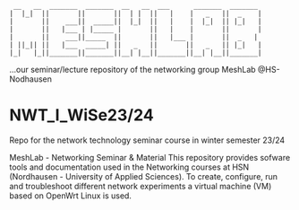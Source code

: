 ```
 __   __  _______  _______  __   __  ___      _______  _______  
|  |_|  ||       ||       ||  | |  ||   |    |   _   ||  _    | 
|       ||    ___||  _____||  |_|  ||   |    |  |_|  || |_|   |
|       ||   |___ | |_____ |       ||   |    |       ||       |
|       ||    ___||_____  ||       ||   |___ |       ||  _   |
| ||_|| ||   |___  _____| ||   _   ||       ||   _   || |_|   |
|_|   |_||_______||_______||__| |__||_______||__| |__||_______|
```

...our seminar/lecture repository of the networking group MeshLab @HS-Nodhausen


# NWT_I_WiSe23/24
Repo for the network technology seminar course in winter semester 23/24

MeshLab - Networking Seminar & Material
This repository provides sofware tools and documentation used in the Networking courses at HSN (Nordhausen - University of Applied Sciences). To create, configure, run and troubleshoot different network experiments a virtual machine (VM) based on OpenWrt Linux is used.
